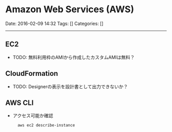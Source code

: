 # Amazon Web Services (AWS)

Date: 2016-02-09 14:32
Tags: []
Categories: []

---

## EC2

- TODO: 無料利用枠のAMIから作成したカスタムAMIは無料？

## CloudFormation

- TODO: Designerの表示を設計書として出力できないか？

## AWS CLI

- アクセス可能か確認

        aws ec2 describe-instance

